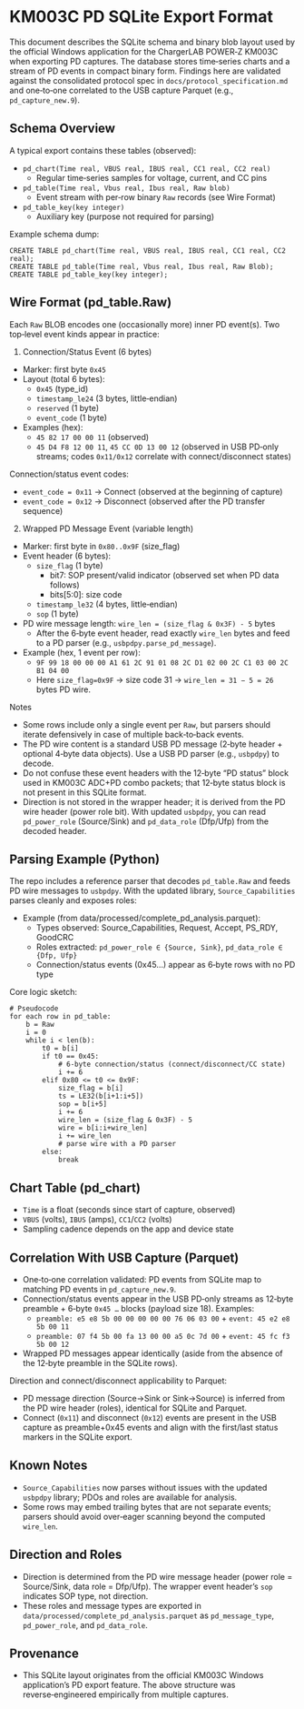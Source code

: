 # KM003C PD SQLite Export Format

This document describes the SQLite schema and binary blob layout used by the official Windows application for the ChargerLAB POWER‑Z KM003C when exporting PD captures. The database stores time‑series charts and a stream of PD events in compact binary form. Findings here are validated against the consolidated protocol spec in `docs/protocol_specification.md` and one‑to‑one correlated to the USB capture Parquet (e.g., `pd_capture_new.9`).

## Schema Overview

A typical export contains these tables (observed):

- `pd_chart(Time real, VBUS real, IBUS real, CC1 real, CC2 real)`
  - Regular time‑series samples for voltage, current, and CC pins
- `pd_table(Time real, Vbus real, Ibus real, Raw blob)`
  - Event stream with per‑row binary `Raw` records (see Wire Format)
- `pd_table_key(key integer)`
  - Auxiliary key (purpose not required for parsing)

Example schema dump:

```
CREATE TABLE pd_chart(Time real, VBUS real, IBUS real, CC1 real, CC2 real);
CREATE TABLE pd_table(Time real, Vbus real, Ibus real, Raw Blob);
CREATE TABLE pd_table_key(key integer);
```

## Wire Format (pd_table.Raw)

Each `Raw` BLOB encodes one (occasionally more) inner PD event(s). Two top‑level event kinds appear in practice:

1) Connection/Status Event (6 bytes)
- Marker: first byte `0x45`
- Layout (total 6 bytes):
  - `0x45` (type_id)
  - `timestamp_le24` (3 bytes, little‑endian)
  - `reserved` (1 byte)
  - `event_code` (1 byte)
- Examples (hex):
  - `45 82 17 00 00 11` (observed)
  - `45 D4 F8 12 00 11`, `45 CC 0D 13 00 12` (observed in USB PD‑only streams; codes `0x11/0x12` correlate with connect/disconnect states)

Connection/status event codes:
- `event_code = 0x11` → Connect (observed at the beginning of capture)
- `event_code = 0x12` → Disconnect (observed after the PD transfer sequence)

2) Wrapped PD Message Event (variable length)
- Marker: first byte in `0x80..0x9F` (size_flag)
- Event header (6 bytes):
  - `size_flag` (1 byte)
    - bit7: SOP present/valid indicator (observed set when PD data follows)
    - bits[5:0]: size code
  - `timestamp_le32` (4 bytes, little‑endian)
  - `sop` (1 byte)
- PD wire message length: `wire_len = (size_flag & 0x3F) - 5` bytes
  - After the 6‑byte event header, read exactly `wire_len` bytes and feed to a PD parser (e.g., `usbpdpy.parse_pd_message`).
- Example (hex, 1 event per row):
  - `9F 99 18 00 00 00 A1 61 2C 91 01 08 2C D1 02 00 2C C1 03 00 2C B1 04 00`
  - Here `size_flag=0x9F` → size code 31 → `wire_len = 31 − 5 = 26` bytes PD wire.

Notes
- Some rows include only a single event per `Raw`, but parsers should iterate defensively in case of multiple back‑to‑back events.
- The PD wire content is a standard USB PD message (2‑byte header + optional 4‑byte data objects). Use a USB PD parser (e.g., `usbpdpy`) to decode.
- Do not confuse these event headers with the 12‑byte “PD status” block used in KM003C ADC+PD combo packets; that 12‑byte status block is not present in this SQLite format.
- Direction is not stored in the wrapper header; it is derived from the PD wire header (power role bit). With updated `usbpdpy`, you can read `pd_power_role` (Source/Sink) and `pd_data_role` (Dfp/Ufp) from the decoded header.

## Parsing Example (Python)

The repo includes a reference parser that decodes `pd_table.Raw` and feeds PD wire messages to `usbpdpy`. With the updated library, `Source_Capabilities` parses cleanly and exposes roles:

- Example (from data/processed/complete_pd_analysis.parquet):
  - Types observed: Source_Capabilities, Request, Accept, PS_RDY, GoodCRC
  - Roles extracted: `pd_power_role ∈ {Source, Sink}`, `pd_data_role ∈ {Dfp, Ufp}`
  - Connection/status events (0x45…) appear as 6‑byte rows with no PD type

Core logic sketch:

```
# Pseudocode
for each row in pd_table:
    b = Raw
    i = 0
    while i < len(b):
        t0 = b[i]
        if t0 == 0x45:
            # 6-byte connection/status (connect/disconnect/CC state)
            i += 6
        elif 0x80 <= t0 <= 0x9F:
            size_flag = b[i]
            ts = LE32(b[i+1:i+5])
            sop = b[i+5]
            i += 6
            wire_len = (size_flag & 0x3F) - 5
            wire = b[i:i+wire_len]
            i += wire_len
            # parse wire with a PD parser
        else:
            break
```

## Chart Table (pd_chart)

- `Time` is a float (seconds since start of capture, observed)
- `VBUS` (volts), `IBUS` (amps), `CC1`/`CC2` (volts)
- Sampling cadence depends on the app and device state

## Correlation With USB Capture (Parquet)

- One‑to‑one correlation validated: PD events from SQLite map to matching PD events in `pd_capture_new.9`.
- Connection/status events appear in the USB PD‑only streams as 12‑byte preamble + 6‑byte `0x45 …` blocks (payload size 18). Examples:
  - `preamble: e5 e8 5b 00 00 00 00 00 76 06 03 00` + `event: 45 e2 e8 5b 00 11`
  - `preamble: 07 f4 5b 00 fa 13 00 00 a5 0c 7d 00` + `event: 45 fc f3 5b 00 12`
- Wrapped PD messages appear identically (aside from the absence of the 12‑byte preamble in the SQLite rows).

Direction and connect/disconnect applicability to Parquet:
- PD message direction (Source→Sink or Sink→Source) is inferred from the PD wire header (roles), identical for SQLite and Parquet.
- Connect (`0x11`) and disconnect (`0x12`) events are present in the USB capture as preamble+0x45 events and align with the first/last status markers in the SQLite export.

## Known Notes

- `Source_Capabilities` now parses without issues with the updated `usbpdpy` library; PDOs and roles are available for analysis.
- Some rows may embed trailing bytes that are not separate events; parsers should avoid over‑eager scanning beyond the computed `wire_len`.

## Direction and Roles

- Direction is determined from the PD wire message header (power role = Source/Sink, data role = Dfp/Ufp). The wrapper event header’s `sop` indicates SOP type, not direction.
- These roles and message types are exported in `data/processed/complete_pd_analysis.parquet` as `pd_message_type`, `pd_power_role`, and `pd_data_role`.

## Provenance

- This SQLite layout originates from the official KM003C Windows application’s PD export feature. The above structure was reverse‑engineered empirically from multiple captures.
